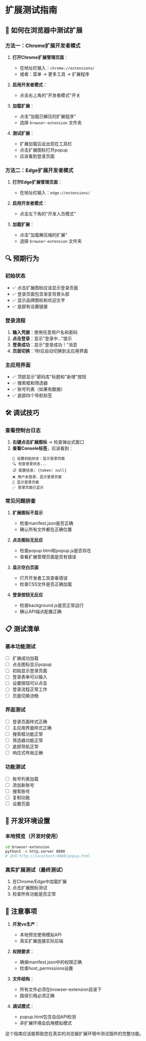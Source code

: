 # 扩展测试指南

## 🚀 如何在浏览器中测试扩展

### 方法一：Chrome扩展开发者模式

1. **打开Chrome扩展管理页面**：
   - 在地址栏输入：`chrome://extensions/`
   - 或者：菜单 → 更多工具 → 扩展程序

2. **启用开发者模式**：
   - 点击右上角的"开发者模式"开关

3. **加载扩展**：
   - 点击"加载已解压的扩展程序"
   - 选择 `browser-extension` 文件夹

4. **测试扩展**：
   - 扩展加载后会出现在工具栏
   - 点击扩展图标打开popup
   - 应该看到登录页面

### 方法二：Edge扩展开发者模式

1. **打开Edge扩展管理页面**：
   - 在地址栏输入：`edge://extensions/`

2. **启用开发者模式**：
   - 点击左下角的"开发人员模式"

3. **加载扩展**：
   - 点击"加载解压缩的扩展"
   - 选择 `browser-extension` 文件夹

## 🔍 预期行为

### 初始状态
- ✅ 点击扩展图标应该显示登录页面
- ✅ 登录页面包含渐变背景头部
- ✅ 显示品牌图标和欢迎文字
- ✅ 底部有设置链接

### 登录流程
1. **输入凭据**：使用任意用户名和密码
2. **点击登录**：显示"登录中..."提示
3. **登录成功**：显示"登录成功！"消息
4. **页面切换**：1秒后自动切换到主应用界面

### 主应用界面
- ✅ 顶部显示"密码库"标题和"新增"按钮
- ✅ 搜索框和筛选器
- ✅ 账号列表（如果有数据）
- ✅ 底部四个导航标签

## 🛠️ 调试技巧

### 查看控制台日志
1. **右键点击扩展图标** → 检查弹出式窗口
2. **查看Console标签**，应该看到：
   ```
   🔄 设置初始状态：显示登录页面
   🔍 检查登录状态...
   📋 配置信息: {token: null}
   ❌ 用户未登录，显示登录页面
   🔐 显示登录页面
   ✅ 登录页面已显示
   ```

### 常见问题排查

1. **扩展图标不显示**
   - 检查manifest.json是否正确
   - 确认所有文件都在正确位置

2. **点击图标无反应**
   - 检查popup.html和popup.js是否存在
   - 查看扩展管理页面是否有错误

3. **显示空白页面**
   - 打开开发者工具查看错误
   - 检查CSS文件是否正确加载

4. **登录按钮无反应**
   - 检查background.js是否正常运行
   - 确认API端点配置正确

## 📋 测试清单

### 基本功能测试
- [ ] 扩展成功加载
- [ ] 点击图标显示popup
- [ ] 初始显示登录页面
- [ ] 登录表单可以输入
- [ ] 设置按钮可以点击
- [ ] 登录流程正常工作
- [ ] 页面切换流畅

### 界面测试
- [ ] 登录页面样式正确
- [ ] 主应用界面样式正确
- [ ] 搜索框功能正常
- [ ] 筛选器功能正常
- [ ] 底部导航正常
- [ ] 响应式布局正确

### 功能测试
- [ ] 账号列表加载
- [ ] 添加新账号
- [ ] 搜索账号
- [ ] 复制功能
- [ ] 设置页面

## 🔧 开发环境设置

### 本地预览（开发时使用）
```bash
cd browser-extension
python3 -m http.server 8080
# 访问 http://localhost:8080/popup.html
```

### 真实扩展测试（最终测试）
1. 在Chrome/Edge中加载扩展
2. 点击扩展图标测试
3. 检查所有功能是否正常

## 📝 注意事项

1. **开发vs生产**：
   - 本地预览使用模拟API
   - 真实扩展连接实际后端

2. **权限要求**：
   - 确保manifest.json中的权限正确
   - 检查host_permissions设置

3. **文件结构**：
   - 所有文件必须在browser-extension目录下
   - 路径引用必须正确

4. **调试模式**：
   - popup.html包含自动API检测
   - 非扩展环境会启用模拟模式

这个指南应该能帮助您在真实的浏览器扩展环境中测试插件的完整功能。

